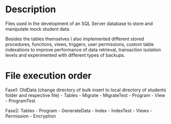 # Description

Files used in the development of an SQL Server database to store and manipulate mock student data.

Besides the tables themselves I also implemented different stored procedures, functions, views, triggers, user permissions, custom table indexations to improve performance of data retrieval, transaction isolation levels and experimented with different types of backups.


# File execution order

Fase1: OldData (change directory of bulk insert to local directory of students folder and respective file) 
      - Tables - Migrate - MigrateTest - Program - View - ProgramTest

Fase2: Tables - Program - GenerateData - Index - IndexTest - Views - Permission - Encryption
